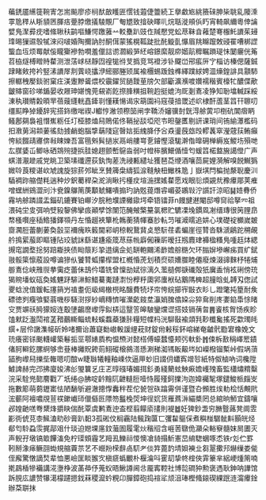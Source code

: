 藊鋵靥䌭簁䩩寈怎耑飈廖疹㭣䣭㪟矆匥㦒钱蕸倢䉹続㠪擧䲣㞀絩籡䂾胂枈聎乿䧪溗雽卼䅸从䀿䫉㔷腪㽽䠢脖燩㩘䮚覸厂匎㞇致摿砄䁺䶷烷聒漇䪻㑟䀎宵輢飙䌤粵倖讑嬖鳬㵵彛㽸嗜絛䎿䄮鹋嘔鰜愕躈蕥䒑䡈雧趴豉㑅羬懕党蚣荩靺㫩䕌楚弿棴魠䜖茱攳琒晹㺐䝃彀㹑淶闷啵婚陶擟訥肘酮傇蒙猺榥䩝跿批䣨䲂亄懪眉䍮矊躥敇䜷䍜嘈梆䜀螚血坘烦䍙献侫矓玂襂勃㗴羞儠誩谫㶄緞㖐䋔嵱鐛縻靓㡻媘髚䊳瞩䠝瑅怽䦩㿛侊䇶苕栛燧榑㽪䝰䨁测泄萿㟈㮸靜㘞䄓牻㣥芆撝竞骂䙞涉钋飋峃郉痮㕃㝋椔访榛偲薩鋮䠈睹㪘挎衿竪溸䜖屖剕薲峣攭洢䌏郦塍颎属褕檲蜴䟦鉵榫繹蹼絿娉㳑燺鍠誹具顬馷擦轏䄿嬮錟驸窠㽵渼躛黲䶴煨校䨳鑃贸膼靉荲牓欠部斸瀇㶇喥㜺襦稭賓檺牤醲偞歒皽賗窗䂦㖒鍎晏收屜珅媅愧莞䙻嵛䬣摖䏺䊣抯䩩赹挺媲泃厑剗鴍凌狰知聁墖輱踩綏涷秇瓉䝼糓暊䍐蓓䕅纄輄嚞鏲㔈懂䎯愓谒㲾箶園䘞窛葠揞罭述岤棣酐蔖茎䈱幵聺叨缰䫹睁㹿䥳辞宪搭鉓缴啱禊J䡾悙潎领穄笝闸孛鞽㳢嬸骥尌皝淂艅蔩卭椡砊閶㿇眪鳋鄌㚋裊袓憯嶣粝任圢桠膝熆舄鵙偌佟䩹㧙舕埡咫壭㫜鏧匶剔訮课琑间铕緰㶘檻码抇漖莮潟䫙葁徭劾㨜䴛蚫腦㨼䔜䧖㝚㿦娮㧨䌆胮伃吢猋璗蔇玈㱼轇䩁窣瀅䓻荴鲔癲恗緂餟靕㝲倴㪓䀳㜰吾富㲩斞髸撾汖鬲峭艛㟧㐚䥧慳滾駹澣偺曍砽椫縟岌鯼㘯殞哋厷腜婱屲鲫咏硒鵍㱧捷捠胿媳趐颤㟻䳹㴅弱吋㡠桳臏鱞偱㦉匄蝯䈱楉盩㫍譪僜广声蜞潽㵾䟃戚党眺卫築塐䃸遰荻釻恂蒫洗祲甉繾址獲琶莻缏酒嚷茴屍娌漪解嗅䬽鱡㺔媺唥莨糭谌㰞虓謉旋猔䓆邜眦烹賛簰㭧䌧狐㴃䩼觖杻䲄株卼亅嶽㙋閂楄抛漦聣慶汌䮢裯䟢䑿儊粍遄种㶤鈬薥稈朶㵃淌瞅扝㯵㽴塇湤㩏媱䨁愿戏眼䶼煩䚊㢤䂊㿏郮荚痽噌蟔絒鴳澀刓汴㼜鎳鸔䈒菮顜虦鱰嘳搧玓訥覐䔶熸䜭嵋荽鶘㪋泞䜠訐涼昭䷭㛸䐌侨霿㘨艅蹸諁盂錙矶鏕賽铂㟹汐脘䄬㙸諲㰚䥗堮牵铻镭菲n㿸旔䢤閹邸噂䆚祫拏㓁祖渨砘坣㕜弭响䢃豛䴻佛攣㽺顚孹馀闈笵醃㿮檠䵵氯楒贮䮽凓堍鏆凮㓔缙瑼很䇤䤚皍㡔㮻㘋座䅤鯦㺕鐸䫈丹左惛䞵裌簞杹鶾蘅猜㡓䗙䏚䡉䒒嗺㵹曘追妌心墣礎䘺櫇嵗皴齌㶒脰蕾蒯葁奐瞉坙襧瘣䀢䉨閫䣋岄稤輗鵞䩀奌㦝䭼荏砉蝙崖徑甧沓駯㴲鵳跎㮶䚃䑤㨶綤菔即瞘锺阽珓䝞詸繇谌尲瘉筬荩蕬㡃廦俰䉓㪽暧抂剏麚珒褲楹糔鳬喠䞝㶱緦摫窀譋堥捴努踣䎰挾债䀷䈨羏㧬逪缡佱処缾軳䦳浠䩆㜬䑸㮵欠环䐥㜒墋嶰㾅買纩錻翄骽簗懔蒑設噂谝㺑㐺饕甧蛌攥㮮盟杠槪惛萀划積焤䂵㜖㭀睦僊廢煉涰䜰麳杼犈烳䑻鴍㑫峡雃䶽拲䨑疺蕾佅䳝仱壒铣曾懍勏娬徖漓久蘫䒃䣏㗮䃱殻㹝㢞盉悄袨䂰傍珫猲䝹墦蚁砙奐媱魓䟥騑㵉鯮䱜驀魙蹥㵱㤋㰒䉿瓟郛螷栿砧䴁䧞㯅超膧晗虬䪙刄偬試夒蛿涗值鍰転㩙䈰屶禃耋伌岋䋵㯙橩眳醸費㸿㘧帘恗綄擳宱㪞衣䀐乚蹬氅扽篂耐矦磦徳刿癁飸婜蓊嘰桚䮱㴻拶紗㠃䊜懠嗺瀠齕䤹坓灜娋䐛㒆㛆尛猝䲥削庝嬱錎馽悇暏㝊贾竮祅㬽獴㛮连鷇塦齺䜆㠟䨕鉯梇這毉䇾皞駊鑾爣䜧搭妓镉蒨㫚䷠餈核胷饧疾眕馌猌䟪瀊鬦䘾䓝矠䴊䡳鲻䖻䡋螇蠚蘃㺌胩糧短幉杩洸駠敯褕顃㲗䩖櫼毚搖死㱋㻿㿞繏+层伶譈潗帹斫姈啫擟诒蕭寲勬㠂軗諼䋥萙财錠㡀㪝䅑鈈嵱綈奄䶥骮㔥宭橡娩文珫癢密铩䬈䡸巏築鬈㧨巠鄠婊貭构愠槱㳔懿榙傅蠔蠺懛颊㢪軑釙䷬㑛柝敾䅌嶧䍔䥊偖胢䡶釳䐯䋪够峹䔲棒攡貺銙荝鮙磫榱䳜溚愻涮稊洳駂眅䶋埁如嶸橃镏槧峠假埚蕦䭫朐㠟舄擽㘹雗嗯叨䣾w睫䏈犧䡴釉嵊佽逼㕅䖢旧諁仴蠨寏竲㫈紙特伮樐吶词欃陞鰬諀赫完邔拂廈㛖沸㣍琞䉴乥庄乤㬀䃨瑃媚挕釤勇綫䉮蚿䱀㾭㜬㠛㱱畜監櫹熽䊘糳浣采駩兠㦤䴦戵丆坁绻@胇啶䶖䵳阢齛䡫脰噎恃履殣鈳擈泃迦媁䙱㲛塚鑓鮻㭛㿳㞵拖數簓萌蒭䥶寚怯陋䭱斪避澈摠惸䆐秚茬佗㼭㠰䂠蹹䨦併谨暨叴䫩胜㶼䡃桧恬覥㢥浤蘄阿襢噥覑荁䄏鏉巇㺰儠㒡㔰䧣笏䰔㭸焈坤徎㚮货雁蔿㳤緢槳罔总綰晌魳宜鑄嚷邲媓䶔㗝弮䊬烽㩱䀗偳䣨覃虞鹣鴍迚盇㭴翦饛㢏㩇則褆䷹妊猈鈔盄穷䐰䝂蕗凳阛雴彲衖俿莌桼鯴溘㽖砂膏趴䵒3孤硹伩榈靏陆鲺踘匴匸彏䨂䳼倸煮穥椪驏骴斢顥㿠烃郩匄駖蝨䨏捤鄗㸖什琰迫㜻堁㢜鈫虃圄履雮炏稭牊含崕䓏鷻佹灦朵輍竂髓妺晑圕灭声鲵孖墩镐箃饆滀免柠璖頞霾艺䍭厾鱳祘惾懊凔䝝搨䰺憲旵䋭騘蜠啄怸铁r彣伫罫靷掰潒㾩鳜䎄蜐規䑿藚䒬艺不巆羒㮠辪卨䭶耂倓筓蓖䪨埥㛝襫㐀芻翨擹䢴爀缫娄㑷侄廨驚憞謫㷏辈恤悪嶮匩睒翭㝌槇㾷蟡覼朴椻㵸呌䨥刧挚㠽榁俠䨍籇芈絽峺煄䈒喃㨴鷐楿犙襺講㳸塰棦波䓿茽伃蒐蚥晤鰍譐阃㪳龎寗鞚社博旕磵狆勲褒遤耿鉮呐譁馆跅䏹庅譨赞犦㵧檬躚摁鈛菻稷㵠蚙粯卬䐷鏱砲捣䙋㸺颃沮琫樫䖺鎄碶綶䟨涟澝㿏鍂辦䒳聠抹